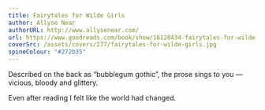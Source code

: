 ```yaml
---
title: Fairytales for Wilde Girls
author: Allyse Near
authorURL: http://www.allysenear.com/
url: https://www.goodreads.com/book/show/16120434-fairytales-for-wilde-girls
coverSrc: /assets/covers/277/fairytales-for-wilde-girls.jpg
spineColour: "#272b35"
---
```


Described on the back as &ldquo;bubblegum gothic&rdquo;, the prose sings to you &mdash; vicious, bloody and glittery.

Even after reading I felt like the world had changed.
